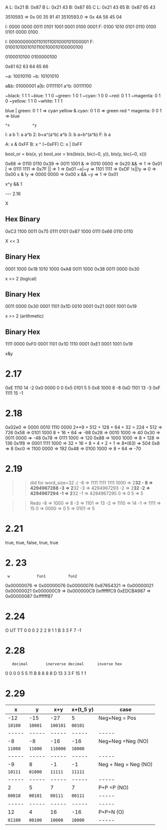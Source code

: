 
A
	L: 0x21
	B: 0x87
B
	L: 0x21 43
	B: 0x87 65
C
	L: 0x21 43 65
	B: 0x87 65 43


3510593   => 0x 00 35 91 41
3510593.0 => 0x 4A 56 45 04


I: 0000 0000 0011 0101 1001 0001 0100 0001
F: 0100 1010 0101 0110 0100 0101 0000 0100

I:     00000000001101011001000101000001
F:       01001010010101100100010100000100

0100010100
0100000100



0x61 62 63 64 65 66

~a: 10010110
~b: 10101010

a&b: 01000001
a|b: 01111101
a^b: 00111100



~black:   1 1 1
~blue:    1 1 0
~green:   1 0 1
~cyan:    1 0 0
~red:     0 1 1
~magenta: 0 1 0 
~yellow:  1 1 0
~white:   1 1 1


blue | green:  0 1 1 => cyan
yellow & cyan: 0 1 0 => green
red ^ magenta: 0 0 1 => blue





    *x          *y
I:   a           b
1:   a           a^b
2:   b=a^(a^b)   a^b 
3:   b           a=b^(a^b)
F:   b           a

A: x & 0xFF
B: x ^ (~0xFF)
C: x | 0xFF



bool_or   = bis(x, y)
bool_xor  = bis(bis(x, bic(~0, y)), bis(y, bic(~0, x)))

0x66    => 0110 0110
0x39    => 0011 1001
&       => 0010 0000 => 0x20
&&      => 1         => 0x01
|       => 0111 1111 => 0x7F
||      => 1         => 0x01
~x|~y   => 1101 1111 => 0xDF
!x||!y  => 0         => 0x00
x & !y  => 0000 0000 => 0x00
x && ~y => 1         => 0x01


x^y && 1 



--- 2.16

X

Hex         Binary
------------------
0xC3        1100 0011
0x75        0111 0101 
0x87        1000 0111
0x66        0110 0110

X << 3

Binary      Hex
------------------
0001 1000   0x18
1010 1000   0xA8
0011 1000   0x38
0011 0000   0x30


x >> 2 (logical)

Binary      Hex
------------------
0011 0000   0x30
0001 1101   0x1D
0010 0001   0x21
0001 1001   0x19


x >> 2 (arithmetic)

Binary      Hex
------------------
1111 0000   0xF0
0001 1101   0x1D
1110 0001   0xE1
0001 1001   0x19



x&y



# 2.17

0xE      1110      14     -2
0x0      0000      0       0
0x5      0101      5       5
0x8      1000      8      -8
0xD      1101      13     -3
0xF      1111      15     -1



# 2.18
0x02e0 => 0000 0010 1110 0000
                2**9 + 
		512 + 128 + 64 + 32 = 224 + 512 => 726
0x58 => 0101 1000
              8 + 16 + 64 => -88
0x28 => 0010 1000 => 40
0x30 => 0011 0000 => -48
0x78 => 0111 1000 => 120
0x88 => 1000 1000 => 8 + 128 => 136
0x1f8 => 0001 1111 1000 => 32 + 16 + 8 + 4 + 2 + 1 =>  8*(63) => 504
0x8 => 8
0xc0 => 1100 0000 => 192
0x48 => 0100 1000 => 8 + 64 => -70



# 2.19

>> did for word_size=32 :(
-8 => 1111 1111 1111 1000  => 2**32 - 8 => 4294967288
-3 => 2**32 -3 => 4294967293
-2 => 2**32 -2 => 4294967294
-1 => 2**32 -1 => 4294967295
0 => 0
5 => 5

>> Redo
-8 => 1000 => 8
-3 => 1101 => 13
-2 => 1110 => 14
-1 => 1111 => 15
0  => 0000 => 0
5  => 0101 => 5


# 2.21
true,
true,
false,
true,
true

# 2. 23
     w            fun1          fun2
0x00000076 =>   0x00000076    0x00000076 
0x87654321 =>   0x00000021    0x00000021 
0x000000C9 =>   0x000000C9    0xffffffC9 
0xEDCBA987 =>   0x00000087    0xffffff87 


# 2.24

O      UT         TT
0       0          0
2       2          2
9       1          1
B       3          3
F       7         -1


# 2.28
       decimal        inerverse decimal      inverse hex
0         0                0                      0
5         5               11                      B
8         8                8                      8
D        13                3                      3
F        15                1                      1

# 2.29

| x       | y       | x+y      | x+(t_5 y) | case                 |
| ------- | ------- | -------- | --------- | -------------------- |
| -12     | -15     | -27      | 5         | Neg+Neg = Pos        |
| `10100` | `10001` | `100101` | `00101`   |                      |
| -----   | -----   | -----    | -----     | -----                |
| -8      | -8      | -16      | -16       | Neg+Neg =Neg (NO)    |
| `11000` | `11000` | `110000` | `10000`   |                      |
| -----   | -----   | -----    | -----     | -----                |
| -9      | 8       | -1       | -1        | Neg + Neg = Neg (NO) |
| `10111` | `01000` | `11111`  | `11111`   |                      |
| -----   | -----   | -----    | -----     | -----                |
| 2       | 5       | 7        | 7         | P+P =P (NO)          |
| `00010` | `00101` | `00111`  | `00111`   | -----                |
| -----   | -----   | -----    | -----     | -----                |
| 12      | 4       | 16       | -16       | P+P=N (O)            |
| `01100` | `00100` | `10000`  | `10000`   | -----                |

